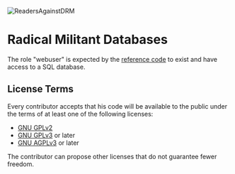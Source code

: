 ![ReadersAgainstDRM](https://github.com/RadicalMilitantLibrary/manual/blob/master/img/rad-logo.png "Readers Against DRM")

# Radical Militant Databases

The role "webuser" is expected by the [reference code](https://github.com/RadicalMilitantLibrary/www/) to exist and have access to a SQL database. 

## License Terms

Every contributor accepts that his code will be available to the public under the terms of at least one of the following licenses:

* [GNU GPLv2](https://www.gnu.org/licenses/old-licenses/gpl-2.0.en.html)
* [GNU GPLv3](https://www.gnu.org/licenses/gpl-3.0.en.html) or later
* [GNU AGPLv3](https://www.gnu.org/licenses/agpl-3.0.en.html) or later

The contributor can propose other licenses that do not guarantee fewer freedom.
